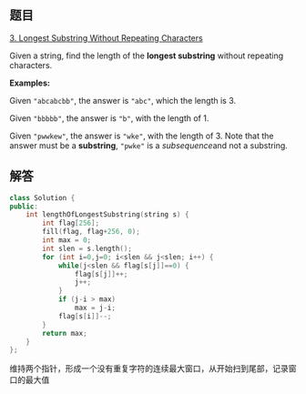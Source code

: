 ## 题目

[3. Longest Substring Without Repeating Characters](https://leetcode.com/problems/longest-substring-without-repeating-characters/description/)

Given a string, find the length of the **longest substring** without repeating characters.

**Examples:**

Given `"abcabcbb"`, the answer is `"abc"`, which the length is 3.

Given `"bbbbb"`, the answer is `"b"`, with the length of 1.

Given `"pwwkew"`, the answer is `"wke"`, with the length of 3. Note that the answer must be a **substring**, `"pwke"` is a *subsequence*and not a substring.



## 解答

```c++
class Solution {
public:
    int lengthOfLongestSubstring(string s) {
        int flag[256];
        fill(flag, flag+256, 0);
        int max = 0;
        int slen = s.length();
        for (int i=0,j=0; i<slen && j<slen; i++) {
            while(j<slen && flag[s[j]]==0) {
                flag[s[j]]++;
                j++;
            }
            if (j-i > max)
                max = j-i;
            flag[s[i]]--;
        }
        return max;
    }
};
```



维持两个指针，形成一个没有重复字符的连续最大窗口，从开始扫到尾部，记录窗口的最大值
